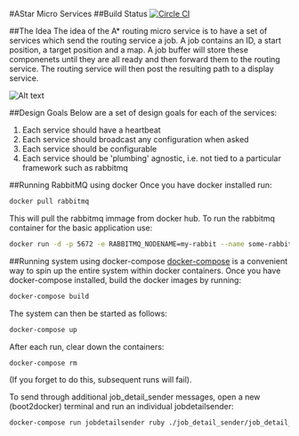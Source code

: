 #AStar Micro Services
##Build Status
[![Circle CI](https://circleci.com/gh/m1ckr1sk/ruby_projects.svg?style=svg)](https://circleci.com/gh/m1ckr1sk/ruby_projects)

##The Idea
The idea of the A* routing micro service is to have a set of services which send the routing service a job.  A job contains an ID, a start position, a target position and a map.  A job buffer will store these componenets until they are all ready and then forward them to the routing service.  The routing service will then post the resulting path to a display service.

![Alt text](https://github.com/m1ckr1sk/ruby_projects/blob/master/astar/images/ms.png "Optional title")

##Design Goals
Below are a set of design goals for each of the services:

1. Each service should have a heartbeat
2. Each service should broadcast any configuration when asked
3. Each service should be configurable
4. Each service should be 'plumbing' agnostic, i.e. not tied to a particular framework such as rabbitmq

##Running RabbitMQ using docker
Once you have docker installed run:

```bash
docker pull rabbitmq
```

This will pull the rabbitmq immage from docker hub.  To run the rabbitmq container for the basic application use:

```bash
docker run -d -p 5672 -e RABBITMQ_NODENAME=my-rabbit --name some-rabbit rabbitmq:3
```

##Running system using docker-compose
[docker-compose](https://docs.docker.com/compose/) is a convenient way to spin up the entire system within docker containers. Once you have docker-compose installed, build the docker images by running:

```bash
docker-compose build
```

The system can then be started as follows:

```bash
docker-compose up
```

After each run, clear down the containers:

```bash
docker-compose rm
```

(If you forget to do this, subsequent runs will fail).

To send through additional job_detail_sender messages, open a new (boot2docker) terminal and run an individual jobdetailsender:

```bash
docker-compose run jobdetailsender ruby ./job_detail_sender/job_detail_sender.rb amqp://rabbit:5672 
```

